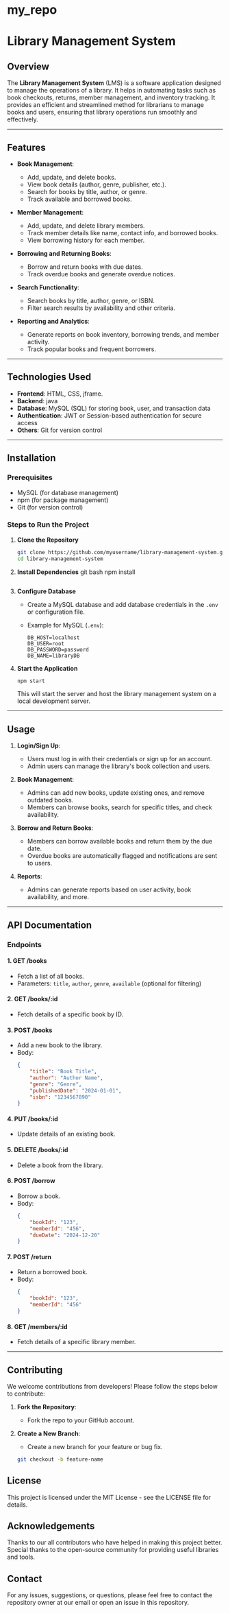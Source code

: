 # my_repo
# Library Management System

## Overview
The **Library Management System** (LMS) is a software application designed to manage the operations of a library. It helps in automating tasks such as book checkouts, returns, member management, and inventory tracking. It provides an efficient and streamlined method for librarians to manage books and users, ensuring that library operations run smoothly and effectively.

---

## Features

- **Book Management**: 
  - Add, update, and delete books.
  - View book details (author, genre, publisher, etc.).
  - Search for books by title, author, or genre.
  - Track available and borrowed books.

- **Member Management**:
  - Add, update, and delete library members.
  - Track member details like name, contact info, and borrowed books.
  - View borrowing history for each member.

- **Borrowing and Returning Books**:
  - Borrow and return books with due dates.
  - Track overdue books and generate overdue notices.

- **Search Functionality**:
  - Search books by title, author, genre, or ISBN.
  - Filter search results by availability and other criteria.

- **Reporting and Analytics**:
  - Generate reports on book inventory, borrowing trends, and member activity.
  - Track popular books and frequent borrowers.

---

## Technologies Used

- **Frontend**: HTML, CSS, jframe.
- **Backend**: java
- **Database**: MySQL (SQL) for storing book, user, and transaction data
- **Authentication**: JWT or Session-based authentication for secure access
- **Others**: Git for version control

---

## Installation

### Prerequisites

- MySQL (for database management)
- npm (for package management)
- Git (for version control)

### Steps to Run the Project

1. **Clone the Repository**
    ```bash
    git clone https://github.com/myusername/library-management-system.git
    cd library-management-system
    ```

2. **Install Dependencies**
   git bash
    npm install
  
    ```

4. **Configure Database**
    - Create a  MySQL database and add  database credentials in the `.env` or configuration file.
      
    - Example for MySQL (`.env`):
      ```env
      DB_HOST=localhost
      DB_USER=root
      DB_PASSWORD=password
      DB_NAME=libraryDB
      ```

5. **Start the Application**
    ```bash
    npm start
    ```
    This will start the server and host the library management system on a local development server.

---

## Usage

1. **Login/Sign Up**:
   - Users must log in with their credentials or sign up for an account.
   - Admin users can manage the library's book collection and users.

2. **Book Management**:
   - Admins can add new books, update existing ones, and remove outdated books.
   - Members can browse books, search for specific titles, and check availability.

3. **Borrow and Return Books**:
   - Members can borrow available books and return them by the due date.
   - Overdue books are automatically flagged and notifications are sent to users.

4. **Reports**:
   - Admins can generate reports based on user activity, book availability, and more.

---

## API Documentation

### Endpoints

#### 1. **GET /books**
- Fetch a list of all books.
- Parameters: `title`, `author`, `genre`, `available` (optional for filtering)

#### 2. **GET /books/:id**
- Fetch details of a specific book by ID.

#### 3. **POST /books**
- Add a new book to the library.
- Body:
    ```json
    {
        "title": "Book Title",
        "author": "Author Name",
        "genre": "Genre",
        "publishedDate": "2024-01-01",
        "isbn": "1234567890"
    }
    ```

#### 4. **PUT /books/:id**
- Update details of an existing book.

#### 5. **DELETE /books/:id**
- Delete a book from the library.

#### 6. **POST /borrow**
- Borrow a book.
- Body:
    ```json
    {
        "bookId": "123",
        "memberId": "456",
        "dueDate": "2024-12-20"
    }
    ```

#### 7. **POST /return**
- Return a borrowed book.
- Body:
    ```json
    {
        "bookId": "123",
        "memberId": "456"
    }
    ```

#### 8. **GET /members/:id**
- Fetch details of a specific library member.

---

## Contributing

We welcome contributions from developers! Please follow the steps below to contribute:

1. **Fork the Repository**:
   - Fork the repo to your GitHub account.

2. **Create a New Branch**:
   - Create a new branch for your feature or bug fix.
   ```bash
   git checkout -b feature-name

## License
This project is licensed under the MIT License - see the LICENSE file for details.

## Acknowledgements
Thanks to our all contributors who have helped in making this project better.
Special thanks to the open-source community for providing useful libraries and tools.
## Contact
For any issues, suggestions, or questions, please feel free to contact the repository owner at our email or open an issue in this repository.
